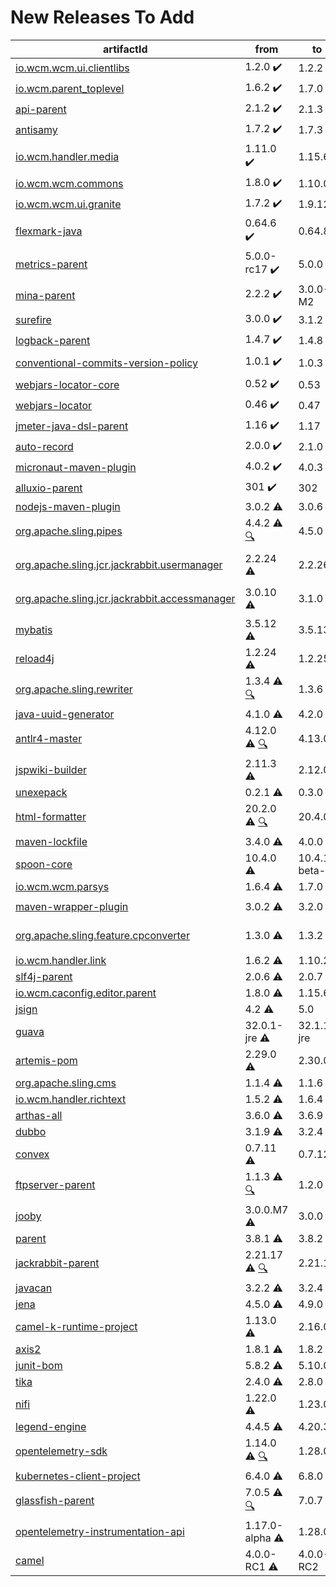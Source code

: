 New Releases To Add
===================

<!-- BEGIN GENERATED ADD -->
| artifactId | from | to | command |
| ---------- | ---- | -- | ------- |
| <!-- 0 20211108142409 --> [io.wcm.wcm.ui.clientlibs](content/io/wcm/io.wcm.wcm/ui/clientlibs/README.md) | 1.2.0 :heavy_check_mark: | 1.2.2 | `bin/add-new-release.sh content/io/wcm/io.wcm.wcm/ui/clientlibs/wcm-ui-clientlibs-1.2.0.buildspec 1.2.2` |
| <!-- 0 20220126200009 --> [io.wcm.parent_toplevel](content/io/wcm/tooling/README.md) | 1.6.2 :heavy_check_mark: | 1.7.0 | `bin/add-new-release.sh content/io/wcm/tooling/wcm-parent_toplevel-1.6.2.buildspec 1.7.0` |
| <!-- 0 20230409054244 --> [api-parent](content/org/apache/directory/api/README.md) | 2.1.2 :heavy_check_mark: | 2.1.3 | `bin/add-new-release.sh content/org/apache/directory/api/api-2.1.2.buildspec 2.1.3` |
| <!-- 0 20230412131318 --> [antisamy](content/org/owasp/antisamy/README.md) | 1.7.2 :heavy_check_mark: | 1.7.3 | `bin/add-new-release.sh content/org/owasp/antisamy/antisamy-1.7.2.buildspec 1.7.3` |
| <!-- 0 20230419111659 --> [io.wcm.handler.media](content/io/wcm/io.wcm.handler/media/README.md) | 1.11.0 :heavy_check_mark: | 1.15.6 | `bin/add-new-release.sh content/io/wcm/io.wcm.handler/media/wcm-media-1.11.0.buildspec 1.15.6` |
| <!-- 0 20230419112803 --> [io.wcm.wcm.commons](content/io/wcm/io.wcm.wcm/commons/README.md) | 1.8.0 :heavy_check_mark: | 1.10.0 | `bin/add-new-release.sh content/io/wcm/io.wcm.wcm/commons/wcm-commons-1.8.0.buildspec 1.10.0` |
| <!-- 0 20230519120111 --> [io.wcm.wcm.ui.granite](content/io/wcm/io.wcm.wcm/ui/granite/README.md) | 1.7.2 :heavy_check_mark: | 1.9.12 | `bin/add-new-release.sh content/io/wcm/io.wcm.wcm/ui/granite/wcm-ui-granite-1.7.2.buildspec 1.9.12` |
| <!-- 0 20230523183250 --> [flexmark-java](content/com/vladsch/flexmark/flexmark-java/README.md) | 0.64.6 :heavy_check_mark: | 0.64.8 | `bin/add-new-release.sh content/com/vladsch/flexmark/flexmark-java/flexmark-java-0.64.6.buildspec 0.64.8` |
| <!-- 0 20230602074158 --> [metrics-parent](content/io/dropwizard/metrics5/README.md) | 5.0.0-rc17 :heavy_check_mark: | 5.0.0 | `bin/add-new-release.sh content/io/dropwizard/metrics5/dropwizard-metrics-5.0.0-rc17.buildspec 5.0.0` |
| <!-- 0 20230605023031 --> [mina-parent](content/org/apache/mina/README.md) | 2.2.2 :heavy_check_mark: | 3.0.0-M2 | `bin/add-new-release.sh content/org/apache/mina/mina-2.2.2.buildspec 3.0.0-M2` |
| <!-- 0 20230606180420 --> [surefire](content/org/apache/maven/surefire/README.md) | 3.0.0 :heavy_check_mark: | 3.1.2 | `bin/add-new-release.sh content/org/apache/maven/surefire/surefire-3.0.0.buildspec 3.1.2` |
| <!-- 0 20230613083146 --> [logback-parent](content/ch/qos/logback/README.md) | 1.4.7 :heavy_check_mark: | 1.4.8 | `bin/add-new-release.sh content/ch/qos/logback/logback-1.4.7.buildspec 1.4.8` |
| <!-- 0 20230613152450 --> [conventional-commits-version-policy](content/nl/basjes/maven/release/conventional-commits-version-policy/README.md) | 1.0.1 :heavy_check_mark: | 1.0.3 | `bin/add-new-release.sh content/nl/basjes/maven/release/conventional-commits-version-policy/conventional-commits-version-policy-1.0.1.buildspec 1.0.3` |
| <!-- 0 20230620195901 --> [webjars-locator-core](content/org/webjars/webjars-locator-core/README.md) | 0.52 :heavy_check_mark: | 0.53 | `bin/add-new-release.sh content/org/webjars/webjars-locator-core/webjars-locator-core-0.52.buildspec 0.53` |
| <!-- 0 20230620200142 --> [webjars-locator](content/org/webjars/webjars-locator/README.md) | 0.46 :heavy_check_mark: | 0.47 | `bin/add-new-release.sh content/org/webjars/webjars-locator/webjars-locator-0.46.buildspec 0.47` |
| <!-- 0 20230720151400 --> [jmeter-java-dsl-parent](content/us/abstracta/jmeter/jmeter-java-dsl/README.md) | 1.16 :heavy_check_mark: | 1.17 | `bin/add-new-release.sh content/us/abstracta/jmeter/jmeter-java-dsl/jmeter-java-dsl-1.16.buildspec 1.17` |
| <!-- 0 20230721020416 --> [auto-record](content/pl/com/labaj/auto-record/README.md) | 2.0.0 :heavy_check_mark: | 2.1.0 | `bin/add-new-release.sh content/pl/com/labaj/auto-record/auto-record-2.0.0.buildspec 2.1.0` |
| <!-- 0 20230727133815 --> [micronaut-maven-plugin](content/io/micronaut/maven/micronaut-maven-plugin/README.md) | 4.0.2 :heavy_check_mark: | 4.0.3 | `bin/add-new-release.sh content/io/micronaut/maven/micronaut-maven-plugin/micronaut-maven-plugin-4.0.2.buildspec 4.0.3` |
| <!-- 0 20230730052100 --> [alluxio-parent](content/org/alluxio/alluxio/README.md) | 301 :heavy_check_mark: | 302 | `bin/add-new-release.sh content/org/alluxio/alluxio/alluxio-301.buildspec 302` |
| <!-- 1 20220127084327 --> [nodejs-maven-plugin](content/io/wcm/maven/plugins/nodejs-maven-plugin/README.md) | 3.0.2 :warning: | 3.0.6 | `bin/add-new-release.sh content/io/wcm/maven/plugins/nodejs-maven-plugin/nodejs-maven-plugin-3.0.2.buildspec 3.0.6` |
| <!-- 1 20220821195753 --> [org.apache.sling.pipes](content/org/apache/sling/org.apache.sling.pipes/README.md) | 4.4.2 :warning: [:mag:](https://issues.apache.org/jira/browse/SM-5021) | 4.5.0 | `bin/add-new-release.sh content/org/apache/sling/org.apache.sling.pipes/org.apache.sling.pipes-4.4.2.buildspec 4.5.0` |
| <!-- 1 20220823210050 --> [org.apache.sling.jcr.jackrabbit.usermanager](content/org/apache/sling/org.apache.sling.jcr.jackrabbit.usermanager/README.md) | 2.2.24 :warning: | 2.2.26 | `bin/add-new-release.sh content/org/apache/sling/org.apache.sling.jcr.jackrabbit.usermanager/org.apache.sling.jcr.jackrabbit.usermanager-2.2.24.buildspec 2.2.26` |
| <!-- 1 20221118010633 --> [org.apache.sling.jcr.jackrabbit.accessmanager](content/org/apache/sling/org.apache.sling.jcr.jackrabbit.accessmanager/README.md) | 3.0.10 :warning: | 3.1.0 | `bin/add-new-release.sh content/org/apache/sling/org.apache.sling.jcr.jackrabbit.accessmanager/org.apache.sling.jcr.jackrabbit.accessmanager-3.0.10.buildspec 3.1.0` |
| <!-- 1 20230311095043 --> [mybatis](content/org/mybatis/mybatis/README.md) | 3.5.12 :warning: | 3.5.13 | `bin/add-new-release.sh content/org/mybatis/mybatis/mybatis-3.5.12.buildspec 3.5.13` |
| <!-- 1 20230322192308 --> [reload4j](content/ch/qos/reload4j/README.md) | 1.2.24 :warning: | 1.2.25 | `bin/add-new-release.sh content/ch/qos/reload4j/reload4j-1.2.24.buildspec 1.2.25` |
| <!-- 1 20230428042916 --> [org.apache.sling.rewriter](content/org/apache/sling/org.apache.sling.rewriter/README.md) | 1.3.4 :warning: [:mag:](https://github.com/apache/sling-org-apache-sling-rewriter/pull/10) | 1.3.6 | `bin/add-new-release.sh content/org/apache/sling/org.apache.sling.rewriter/org.apache.sling.rewriter-1.3.4.buildspec 1.3.6` |
| <!-- 1 20230514234105 --> [java-uuid-generator](content/com/fasterxml/uuid/README.md) | 4.1.0 :warning: | 4.2.0 | `bin/add-new-release.sh content/com/fasterxml/uuid/java-uuid-generator-4.1.0.buildspec 4.2.0` |
| <!-- 1 20230521174533 --> [antlr4-master](content/org/antlr/antlr4/README.md) | 4.12.0 :warning: [:mag:](https://github.com/antlr/antlr4/pull/4277) | 4.13.0 | `bin/add-new-release.sh content/org/antlr/antlr4/antlr4-4.12.0.buildspec 4.13.0` |
| <!-- 1 20230523192447 --> [jspwiki-builder](content/org/apache/jspwiki/README.md) | 2.11.3 :warning: | 2.12.0 | `bin/add-new-release.sh content/org/apache/jspwiki/jspwiki-2.11.3.buildspec 2.12.0` |
| <!-- 1 20230603202113 --> [unexepack](content/io/github/albertus82/unexepack/README.md) | 0.2.1 :warning: | 0.3.0 | `bin/add-new-release.sh content/io/github/albertus82/unexepack/unexepack-0.2.1.buildspec 0.3.0` |
| <!-- 1 20230713152938 --> [html-formatter](content/io/cucumber/html-formatter/README.md) | 20.2.0 :warning: [:mag:](https://github.com/cucumber/html-formatter/issues/207) | 20.4.0 | `bin/add-new-release.sh content/io/cucumber/html-formatter/html-formatter-20.2.0.buildspec 20.4.0` |
| <!-- 1 20230714110756 --> [maven-lockfile](content/io/github/chains-project/maven-lockfile/README.md) | 3.4.0 :warning: | 4.0.0 | `bin/add-new-release.sh content/io/github/chains-project/maven-lockfile/maven-lockfile-3.4.0.buildspec 4.0.0` |
| <!-- 1 20230725014436 --> [spoon-core](content/fr/inria/gforge/spoon/spoon-core/README.md) | 10.4.0 :warning: | 10.4.1-beta-3 | `bin/add-new-release.sh content/fr/inria/gforge/spoon/spoon-core/spoon-core-10.4.0.buildspec 10.4.1-beta-3` |
| <!-- 2 20230224151048 --> [io.wcm.wcm.parsys](content/io/wcm/io.wcm.wcm/parsys/README.md) | 1.6.4 :warning: | 1.7.0 | `bin/add-new-release.sh content/io/wcm/io.wcm.wcm/parsys/wcm-parsys-1.6.4.buildspec 1.7.0` |
| <!-- 2 20230312170149 --> [maven-wrapper-plugin](content/org/apache/maven/plugins/maven-wrapper-plugin/README.md) | 3.0.2 :warning: | 3.2.0 | `bin/add-new-release.sh content/org/apache/maven/plugins/maven-wrapper-plugin/maven-wrapper-plugin-3.0.2.buildspec 3.2.0` |
| <!-- 2 20230508123212 --> [org.apache.sling.feature.cpconverter](content/org/apache/sling/org.apache.sling.feature.cpconverter/README.md) | 1.3.0 :warning: | 1.3.2 | `bin/add-new-release.sh content/org/apache/sling/org.apache.sling.feature.cpconverter/org.apache.sling.feature.cpconverter-1.3.0.buildspec 1.3.2` |
| <!-- 3 20230224145846 --> [io.wcm.handler.link](content/io/wcm/io.wcm.handler/link/README.md) | 1.6.2 :warning: | 1.10.2 | `bin/add-new-release.sh content/io/wcm/io.wcm.handler/link/wcm-link-1.6.2.buildspec 1.10.2` |
| <!-- 3 20230317194015 --> [slf4j-parent](content/org/slf4j/README.md) | 2.0.6 :warning: | 2.0.7 | `bin/add-new-release.sh content/org/slf4j/slf4j-2.0.6.buildspec 2.0.7` |
| <!-- 3 20230327101259 --> [io.wcm.caconfig.editor.parent](content/io/wcm/io.wcm.caconfig/README.md) | 1.8.0 :warning: | 1.15.6 | `bin/add-new-release.sh content/io/wcm/io.wcm.caconfig/wcm-caconfig-editor-1.8.0.buildspec 1.15.6` |
| <!-- 3 20230606153619 --> [jsign](content/net/jsign/README.md) | 4.2 :warning: | 5.0 | `bin/add-new-release.sh content/net/jsign/jsign-4.2.buildspec 5.0` |
| <!-- 3 20230630150343 --> [guava](content/com/google/guava/README.md) | 32.0.1-jre :warning: | 32.1.1-jre | `bin/add-new-release.sh content/com/google/guava/guava-32.0.1-jre.buildspec 32.1.1-jre` |
| <!-- 3 20230726170410 --> [artemis-pom](content/org/apache/activemq/artemis/README.md) | 2.29.0 :warning: | 2.30.0 | `bin/add-new-release.sh content/org/apache/activemq/artemis/artemis-2.29.0.buildspec 2.30.0` |
| <!-- 4 20230203180057 --> [org.apache.sling.cms](content/org/apache/sling/org.apache.sling.cms/README.md) | 1.1.4 :warning: | 1.1.6 | `bin/add-new-release.sh content/org/apache/sling/org.apache.sling.cms/org.apache.sling.cms-1.1.4.buildspec 1.1.6` |
| <!-- 4 20230419112020 --> [io.wcm.handler.richtext](content/io/wcm/io.wcm.handler/richtext/README.md) | 1.5.2 :warning: | 1.6.4 | `bin/add-new-release.sh content/io/wcm/io.wcm.handler/richtext/wcm-richtext-1.5.2.buildspec 1.6.4` |
| <!-- 5 20230509105056 --> [arthas-all](content/com/taobao/arthas/README.md) | 3.6.0 :warning: | 3.6.9 | `bin/add-new-release.sh content/com/taobao/arthas/arthas-3.6.0.buildspec 3.6.9` |
| <!-- 5 20230713112206 --> [dubbo](content/org/apache/dubbo/README.md) | 3.1.9 :warning: | 3.2.4 | `bin/add-new-release.sh content/org/apache/dubbo/dubbo-3.1.9.buildspec 3.2.4` |
| <!-- 6 20230712100509 --> [convex](content/world/convex/README.md) | 0.7.11 :warning: | 0.7.12 | `bin/add-new-release.sh content/world/convex/convex-0.7.11.buildspec 0.7.12` |
| <!-- 7 20220313222929 --> [ftpserver-parent](content/org/apache/mina/ftpserver/README.md) | 1.1.3 :warning: [:mag:](https://github.com/apache/mina-ftpserver/pull/13) | 1.2.0 | `bin/add-new-release.sh content/org/apache/mina/ftpserver/mina-ftpserver-1.1.3.buildspec 1.2.0` |
| <!-- 8 20230703232859 --> [jooby](content/io/jooby/README.md) | 3.0.0.M7 :warning: | 3.0.0 | `bin/add-new-release.sh content/io/jooby/jooby-3.0.0.M7.buildspec 3.0.0` |
| <!-- 8 20230717181129 --> [parent](content/org/apache/zookeeper/README.md) | 3.8.1 :warning: | 3.8.2 | `bin/add-new-release.sh content/org/apache/zookeeper/zookeeper-3.8.1.buildspec 3.8.2` |
| <!-- 8 20230724104841 --> [jackrabbit-parent](content/org/apache/jackrabbit/jackrabbit/README.md) | 2.21.17 :warning: [:mag:](https://github.com/apache/jackrabbit/pull/139) | 2.21.18 | `bin/add-new-release.sh content/org/apache/jackrabbit/jackrabbit/jackrabbit-2.21.17.buildspec 2.21.18` |
| <!-- 9 20230729141934 --> [javacan](content/tel/schich/javacan/README.md) | 3.2.2 :warning: | 3.2.4 | `bin/add-new-release.sh content/tel/schich/javacan/javacan-3.2.2.buildspec 3.2.4` |
| <!-- 11 20230708211505 --> [jena](content/org/apache/jena/jena/README.md) | 4.5.0 :warning: | 4.9.0 | `bin/add-new-release.sh content/org/apache/jena/jena/jena-4.5.0.buildspec 4.9.0` |
| <!-- 22 20230710070709 --> [camel-k-runtime-project](content/org/apache/camel/camel-k-runtime/README.md) | 1.13.0 :warning: | 2.16.0 | `bin/add-new-release.sh content/org/apache/camel/camel-k-runtime/camel-k-runtime-1.13.0.buildspec 2.16.0` |
| <!-- 28 20220720235831 --> [axis2](content/org/apache/axis2/README.md) | 1.8.1 :warning: | 1.8.2 | `bin/add-new-release.sh content/org/apache/axis2/axis2-1.8.1.buildspec 1.8.2` |
| <!-- 38 20230723125611 --> [junit-bom](content/org/junit/junit5/README.md) | 5.8.2 :warning: | 5.10.0 | `bin/add-new-release.sh content/org/junit/junit5/junit5-5.8.2.buildspec 5.10.0` |
| <!-- 44 20230515102836 --> [tika](content/org/apache/tika/README.md) | 2.4.0 :warning: | 2.8.0 | `bin/add-new-release.sh content/org/apache/tika/tika-2.4.0.buildspec 2.8.0` |
| <!-- 64 20230728220308 --> [nifi](content/org/apache/nifi/nifi/README.md) | 1.22.0 :warning: | 1.23.0 | `bin/add-new-release.sh content/org/apache/nifi/nifi/nifi-1.22.0.buildspec 1.23.0` |
| <!-- 75 20230726193812 --> [legend-engine](content/org/finos/legend/engine/README.md) | 4.4.5 :warning: | 4.20.3 | `bin/add-new-release.sh content/org/finos/legend/engine/legend-engine-4.4.5.buildspec 4.20.3` |
| <!-- 129 20230707123040 --> [opentelemetry-sdk](content/io/opentelemetry/java/README.md) | 1.14.0 :warning: [:mag:](https://github.com/open-telemetry/opentelemetry-java/issues/4488) | 1.28.0 | `bin/add-new-release.sh content/io/opentelemetry/java/opentelemetry-sdk-1.14.0.buildspec 1.28.0` |
| <!-- 135 20230724092901 --> [kubernetes-client-project](content/io/fabric8/kubernetes-client/README.md) | 6.4.0 :warning: | 6.8.0 | `bin/add-new-release.sh content/io/fabric8/kubernetes-client/kubernetes-client-6.4.0.buildspec 6.8.0` |
| <!-- 211 20230729161134 --> [glassfish-parent](content/org/glassfish/main/README.md) | 7.0.5 :warning: [:mag:](https://github.com/eclipse-ee4j/glassfish/pull/24462) | 7.0.7 | `bin/add-new-release.sh content/org/glassfish/main/glassfish-7.0.5.buildspec 7.0.7` |
| <!-- 268 20230712205211 --> [opentelemetry-instrumentation-api](content/io/opentelemetry/instrumentation/README.md) | 1.17.0-alpha :warning: | 1.28.0 | `bin/add-new-release.sh content/io/opentelemetry/instrumentation/opentelemetry-1.17.0-alpha.buildspec 1.28.0` |
| <!-- 397 20230729144516 --> [camel](content/org/apache/camel/camel/README.md) | 4.0.0-RC1 :warning: | 4.0.0-RC2 | `bin/add-new-release.sh content/org/apache/camel/camel/camel-4.0.0-RC1.buildspec 4.0.0-RC2` |
<!-- END GENERATED ADD -->
